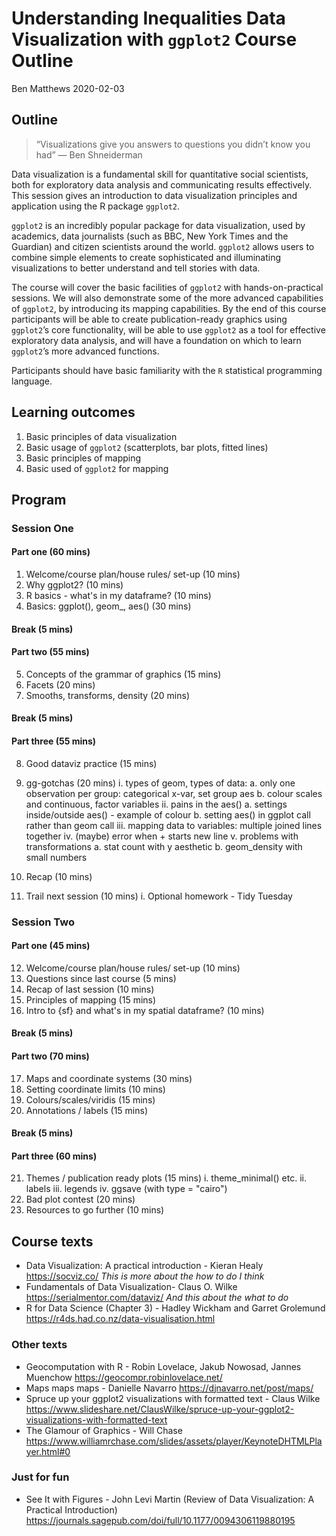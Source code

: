 Understanding Inequalities Data Visualization with `ggplot2` Course
Outline
================
Ben Matthews
2020-02-03

## Outline

> “Visualizations give you answers to questions you didn’t know you had”
> — Ben Shneiderman

Data visualization is a fundamental skill for quantitative social
scientists, both for exploratory data analysis and communicating results
effectively. This session gives an introduction to data visualization
principles and application using the R package `ggplot2`.

`ggplot2` is an incredibly popular package for data visualization, used
by academics, data journalists (such as BBC, New York Times and the
Guardian) and citizen scientists around the world. `ggplot2` allows
users to combine simple elements to create sophisticated and
illuminating visualizations to better understand and tell stories with
data.

The course will cover the basic facilities of `ggplot2` with
hands-on-practical sessions. We will also demonstrate some of the more
advanced capabilities of `ggplot2`, by introducing its mapping
capabilities. By the end of this course participants will be able to
create publication-ready graphics using `ggplot2`’s core functionality,
will be able to use `ggplot2` as a tool for effective exploratory data
analysis, and will have a foundation on which to learn `ggplot2`’s more
advanced functions.

Participants should have basic familiarity with the `R` statistical
programming language.

## Learning outcomes

1.  Basic principles of data visualization
2.  Basic usage of `ggplot2` (scatterplots, bar plots, fitted lines)
3.  Basic principles of mapping
4.  Basic used of `ggplot2` for mapping

## Program

### Session One

#### Part one (60 mins)
1. Welcome/course plan/house rules/ set-up (10 mins)
2. Why ggplot2? (10 mins)
3. R basics - what's in my dataframe? (10 mins)
4. Basics: ggplot(), geom_<x>, aes() (30 mins)

#### Break (5 mins)

#### Part two (55 mins)
5. Concepts of the grammar of graphics (15 mins)
6. Facets (20 mins)
7. Smooths, transforms, density (20 mins)

#### Break (5 mins)

#### Part three (55 mins)
8. Good dataviz practice (15 mins)
9. gg-gotchas (20 mins)
    i. types of geom, types of data:
         a. only one observation per group: categorical x-var, set group aes
         b. colour scales and continuous, factor variables
    ii. pains in the aes()
         a. settings inside/outside aes() - example of colour
         b. setting aes() in ggplot call rather than geom call
    iii. mapping data to variables: multiple joined lines together
    iv. (maybe) error when + starts new line
    v. problems with transformations
         a. stat count with y aesthetic
         b. geom_density with small numbers

10. Recap (10 mins)
11. Trail next session (10 mins)
     i. Optional homework - Tidy Tuesday

### Session Two

#### Part one (45 mins)
12. Welcome/course plan/house rules/ set-up (10 mins)
13. Questions since last course (5 mins)
14. Recap of last session (10 mins)
15. Principles of mapping (15 mins)
16. Intro to {sf} and what's in my spatial dataframe? (10 mins)


#### Break (5 mins)

#### Part two (70 mins)
17. Maps and coordinate systems (30 mins)
18. Setting coordinate limits (10 mins)
19. Colours/scales/viridis (15 mins)
20. Annotations / labels (15 mins)

#### Break (5 mins)

#### Part three (60 mins)
21. Themes / publication ready plots (15 mins)
    i. theme_minimal() etc.
    ii. labels
    iii. legends
    iv. ggsave (with type = "cairo")
22. Bad plot contest (20 mins)
23. Resources to go further (10 mins)

## Course texts

  - Data Visualization: A practical introduction - Kieran Healy
    <https://socviz.co/> *This is more about the how to do I think*
  - Fundamentals of Data Visualization- Claus O. Wilke
    <https://serialmentor.com/dataviz/> *And this about the what to do*
  - R for Data Science (Chapter 3) - Hadley Wickham and Garret Grolemund
    <https://r4ds.had.co.nz/data-visualisation.html>

### Other texts

  - Geocomputation with R - Robin Lovelace, Jakub Nowosad, Jannes
    Muenchow <https://geocompr.robinlovelace.net/>
  - Maps maps maps - Danielle Navarro <https://djnavarro.net/post/maps/>
  - Spruce up your ggplot2 visualizations with formatted text - Claus
    Wilke
    <https://www.slideshare.net/ClausWilke/spruce-up-your-ggplot2-visualizations-with-formatted-text>
  - The Glamour of Graphics - Will Chase
    <https://www.williamrchase.com/slides/assets/player/KeynoteDHTMLPlayer.html#0>

### Just for fun

  - See It with Figures - John Levi Martin (Review of Data
    Visualization: A Practical Introduction)
    <https://journals.sagepub.com/doi/full/10.1177/0094306119880195>

